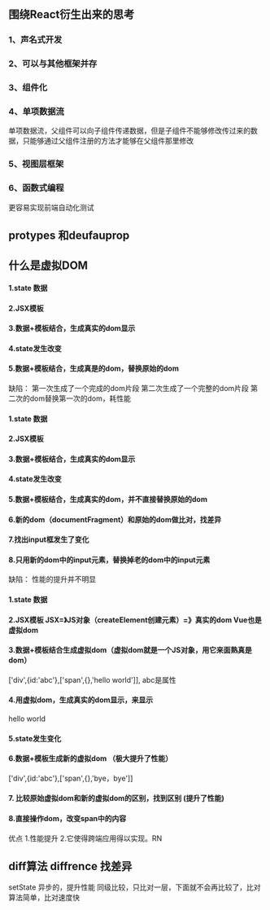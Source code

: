 ## 围绕React衍生出来的思考
### 1、声名式开发
### 2、可以与其他框架并存
### 3、组件化
### 4、单项数据流
单项数据流，父组件可以向子组件传递数据，但是子组件不能够修改传过来的数据，只能够通过父组件注册的方法才能够在父组件那里修改
### 5、视图层框架
### 6、函数式编程
更容易实现前端自动化测试

## protypes 和deufauprop

## 什么是虚拟DOM
#### 1.state 数据
#### 2.JSX模板
#### 3.数据+模板结合，生成真实的dom显示
#### 4.state发生改变
#### 5.数据+模板结合，生成真是的dom，替换原始的dom

缺陷：
第一次生成了一个完成的dom片段
第二次生成了一个完整的dom片段
第二次的dom替换第一次的dom，耗性能

#### 1.state 数据
#### 2.JSX模板
#### 3.数据+模板结合，生成真实的dom显示
#### 4.state发生改变
#### 5.数据+模板结合，生成真实的dom，并不直接替换原始的dom
#### 6.新的dom（documentFragment）和原始的dom做比对，找差异
#### 7.找出input框发生了变化
#### 8.只用新的dom中的input元素，替换掉老的dom中的input元素

缺陷：
性能的提升并不明显


#### 1.state 数据
#### 2.JSX模板  JSX=》JS对象（createElement创建元素）=》真实的dom  Vue也是虚拟dom

#### 3.数据+模板结合生成虚拟dom（虚拟dom就是一个JS对象，用它来面熟真是dom）
['div',{id:'abc'},['span',{},'hello world']], abc是属性

#### 4.用虚拟dom，生成真实的dom显示，来显示
<div><span>hello world</span></div>

#### 5.state发生变化
#### 6.数据+模板生成新的虚拟dom （极大提升了性能）
['div',{id:'abc'},['span',{},'bye，bye']]
#### 7. 比较原始虚拟dom和新的虚拟dom的区别，找到区别 (提升了性能)
#### 8.直接操作dom，改变span中的内容

优点 1.性能提升
2.它使得跨端应用得以实现。RN

## diff算法 diffrence 找差异
setState 异步的，提升性能
同级比较，只比对一层，下面就不会再比较了，比对算法简单，比对速度快

















